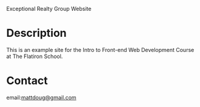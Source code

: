Exceptional Realty Group Website


# Description

This is an example site for the Intro to Front-end Web Development Course at The Flatiron School.

# Contact

email:mattdoug@gmail.com